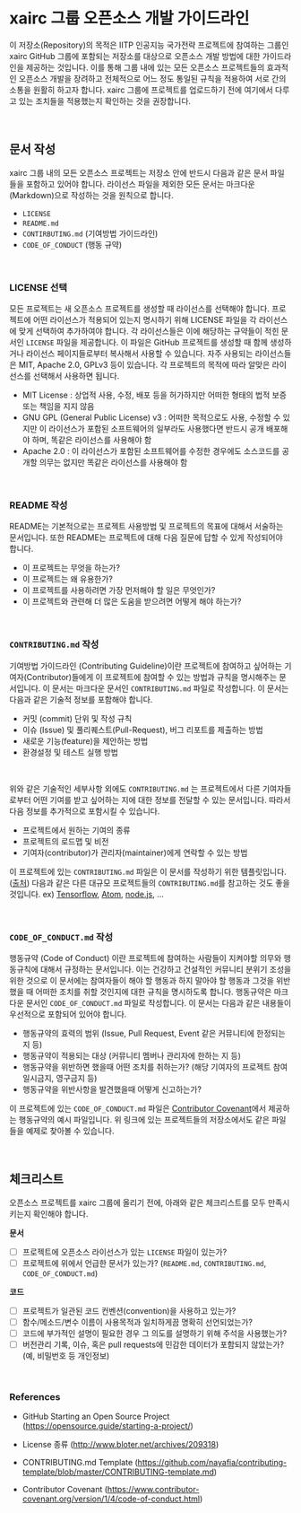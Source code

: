 # xairc 그룹 오픈소스 개발 가이드라인

이 저장소(Repository)의 목적은 IITP 인공지능 국가전략 프로젝트에 참여하는 그룹인 xairc GitHub 그룹에 포함되는 저장소를 대상으로 오픈소스 개발 방법에 대한 가이드라인을 제공하는 것입니다. 이를 통해 그룹 내에 있는 모든 오픈소스 프로젝트들의 효과적인 오픈소스 개발을 장려하고 전체적으로 어느 정도 통일된 규칙을 적용하여 서로 간의 소통을 원활히 하고자 합니다. xairc 그룹에 프로젝트를 업로드하기 전에 여기에서 다루고 있는 조치들을 적용했는지 확인하는 것을 권장합니다.

&nbsp;

## 문서 작성

xairc 그룹 내의 모든 오픈소스 프로젝트는 저장소 안에 반드시 다음과 같은 문서 파일들을 포함하고 있어야 합니다. 라이선스 파일을 제외한 모든 문서는 마크다운 (Markdown)으로 작성하는 것을 원칙으로 합니다.

- `LICENSE`
- `README.md` 
- `CONTIRBUTING.md` (기여방법 가이드라인)
- `CODE_OF_CONDUCT` (행동 규약)

&nbsp;

### LICENSE 선택

모든 프로젝트는 새 오픈소스 프로젝트를 생성할 때 라이선스를 선택해야 합니다. 프로젝트에 어떤 라이선스가 적용되어 있는지 명시하기 위해 LICENSE 파일을 각 라이선스에 맞게 선택하여 추가하여야 합니다. 각 라이선스들은 이에 해당하는 규약들이 적힌 문서인 `LICENSE` 파일을 제공합니다. 이 파일은 GitHub 프로젝트를 생성할 때 함께 생성하거나 라이선스 페이지들로부터 복사해서 사용할 수 있습니다. 자주 사용되는 라이선스들은 MIT, Apache 2.0, GPLv3 등이 있습니다. 각 프로젝트의 목적에 따라 알맞은 라이선스를 선택해서 사용하면 됩니다.

- MIT License : 상업적 사용, 수정, 배포 등을 허가하지만 어떠한 형태의 법적 보증 또는 책임을 지지 않음
- GNU GPL (General Public License) v3 : 
  어떠한 목적으로도 사용, 수정할 수 있지만 이 라이선스가 포함된 소프트웨어의 일부라도 사용했다면 반드시 공개 배포해야 하며, 똑같은 라이선스를 사용해야 함
- Apache 2.0 : 이 라이선스가 포함된 소프트웨어를 수정한 경우에도 소스코드를 공개할 의무는 없지만 똑같은 라이선스를 사용해야 함

&nbsp;

### README 작성

README는 기본적으로는 프로젝트 사용방법 및 프로젝트의 목표에 대해서 서술하는 문서입니다. 또한 README는 프로젝트에 대해 다음 질문에 답할 수 있게 작성되어야 합니다.

- 이 프로젝트는 무엇을 하는가?
- 이 프로젝트는 왜 유용한가?
- 이 프로젝트를 사용하려면 가장 먼저해야 할 일은 무엇인가?
- 이 프로젝트와 관련해 더 많은 도움을 받으려면 어떻게 해야 하는가?

&nbsp;

### `CONTRIBUTING.md` 작성

기여방법 가이드라인 (Contributing Guideline)이란 프로젝트에 참여하고 싶어하는 기여자(Contributor)들에게 이 프로젝트에 참여할 수 있는 방법과 규칙을 명시해주는 문서입니다. 이 문서는 마크다운 문서인 `CONTRIBUTING.md` 파일로 작성합니다. 이 문서는 다음과 같은 기술적 정보를 포함해야 합니다.

- 커밋 (commit) 단위 및 작성 규칙
- 이슈 (Issue) 및 풀리퀘스트(Pull-Request), 버그 리포트를 제출하는 방법
- 새로운 기능(feature)을 제안하는 방법
- 환경설정 및 테스트 실행 방법

&nbsp;

위와 같은 기술적인 세부사항 외에도 `CONTRIBUTING.md` 는 프로젝트에서 다른 기여자들로부터 어떤 기여를 받고 싶어하는 지에 대한 정보를 전달할 수 있는 문서입니다. 따라서 다음 정보를 추가적으로 포함시킬 수 있습니다.

- 프로젝트에서 원하는 기여의 종류
- 프로젝트의 로드맵 및 비전
- 기여자(contributor)가 관리자(maintainer)에게 연락할 수 있는 방법

이 프로젝트에 있는 `CONTRIBUTING.md` 파일은 이 문서를 작성하기 위한 템플릿입니다. ([출처](https://github.com/nayafia/contributing-template/blob/master/CONTRIBUTING-template.md)) 다음과 같은 다른 대규모 프로젝트들의 `CONTRIBUTING.md`를 참고하는 것도 좋을 것입니다.
ex) [Tensorflow](https://github.com/tensorflow/tensorflow/blob/master/CONTRIBUTING.md),  [Atom](https://github.com/atom/atom/blob/master/CONTRIBUTING.md), [node.js](https://github.com/nodejs/node/blob/master/CONTRIBUTING.md), ...

&nbsp;

### `CODE_OF_CONDUCT.md` 작성 

행동규약 (Code of Conduct) 이란 프로젝트에 참여하는 사람들이 지켜야할 의무와 행동규칙에 대해서 규정하는 문서입니다. 이는 건강하고 건설적인 커뮤니티 분위기 조성을 위한 것으로 이 문서에는 참여자들이 해야 할 행동과 하지 말아야 할 행동과 그것을 위반했을 때 어떠한 조치를 취할 것인지에 대한 규칙을 명시하도록 합니다. 행동규약은 마크다운 문서인 `CODE_OF_CONDUCT.md` 파일로 작성합니다. 이 문서는 다음과 같은 내용들이 우선적으로 포함되어 있어야 합니다.

- 행동규약의 효력의 범위 (Issue, Pull Request, Event 같은 커뮤니티에 한정되는지 등)
- 행동규약이 적용되는 대상 (커뮤니티 멤버나 관리자에 한하는 지 등)
- 행동규약을 위반하면 했을때 어떤 조치를 취하는가? (해당 기여자의 프로젝트 참여 일시금지, 영구금지 등)
- 행동규약을 위반사항을 발견했을때 어떻게 신고하는가? 

이 프로젝트에 있는 `CODE_OF_CONDUCT.md` 파일은 [Contributor Covenant](https://www.contributor-covenant.org/version/1/4/code-of-conduct.html)에서 제공하는 행동규약의 예시 파일입니다. 위 링크에 있는 프로젝트들의 저장소에서도 같은 파일들을 예제로 찾아볼 수 있습니다.

&nbsp;

## 체크리스트

오픈소스 프로젝트를 xairc 그룹에 올리기 전에, 아래와 같은 체크리스트를 모두 만족시키는지 확인해야 합니다.

**문서**

- [ ] 프로젝트에 오픈소스 라이선스가 있는 `LICENSE` 파일이 있는가?
- [ ] 프로젝트에 위에서 언급한 문서가 있는가? (`README.md`, `CONTRIBUTING.md`, `CODE_OF_CONDUCT.md`)

**코드**

- [ ] 프로젝트가 일관된 코드 컨벤션(convention)을 사용하고 있는가?
- [ ] 함수/메소드/변수 이름이 사용목적과 일치하게끔 명확히 선언되었는가?
- [ ] 코드에 부가적인 설명이 필요한 경우 그 의도를 설명하기 위해 주석을 사용했는가?
- [ ] 버전관리 기록, 이슈, 혹은 pull requests에 민감한 데이터가 포함되지 않았는가? (예, 비밀번호 등 개인정보)

&nbsp;

### References

- GitHub Starting an Open Source Project (https://opensource.guide/starting-a-project/)

- License 종류 (http://www.bloter.net/archives/209318)

- CONTRIBUTING.md Template (https://github.com/nayafia/contributing-template/blob/master/CONTRIBUTING-template.md)

- Contributor Covenant (https://www.contributor-covenant.org/version/1/4/code-of-conduct.html)
